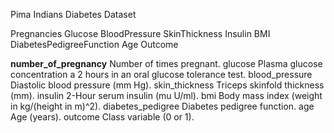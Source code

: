 Pima Indians Diabetes Dataset

Pregnancies	Glucose	BloodPressure	SkinThickness	Insulin	BMI	DiabetesPedigreeFunction	Age	Outcome

**number_of_pregnancy** Number of times pregnant.
glucose Plasma glucose concentration a 2 hours in an oral glucose tolerance test.
blood_pressure Diastolic blood pressure (mm Hg).
skin_thickness Triceps skinfold thickness (mm).
insulin 2-Hour serum insulin (mu U/ml).
bmi  Body mass index (weight in kg/(height in m)^2).
diabetes_pedigree Diabetes pedigree function.
age  Age (years).
outcome  Class variable (0 or 1).
